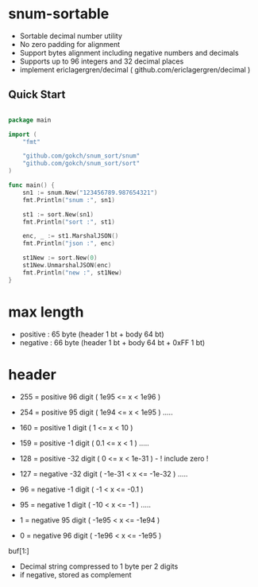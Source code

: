 # snum-sortable
 - Sortable decimal number utility
 - No zero padding for alignment
 - Support bytes alignment including negative numbers and decimals
 - Supports up to 96 integers and 32 decimal places
 - implement ericlagergren/decimal ( github.com/ericlagergren/decimal )


## Quick Start

```go

package main

import (
	"fmt"

	"github.com/gokch/snum_sort/snum"
	"github.com/gokch/snum_sort/sort"
)

func main() {
	sn1 := snum.New("123456789.987654321")
	fmt.Println("snum :", sn1)

	st1 := sort.New(sn1)
	fmt.Println("sort :", st1)

	enc, _ := st1.MarshalJSON()
	fmt.Println("json :", enc)

	st1New := sort.New(0)
	st1New.UnmarshalJSON(enc)
	fmt.Println("new :", st1New)
}

```

# max length
 - positive : 65 byte (header 1 bt + body 64 bt)
 - negative : 66 byte (header 1 bt + body 64 bt + 0xFF 1 bt)

# header
 - 255 = positive 96 digit ( 1e95 <= x < 1e96 )
 - 254 = positive 95 digit ( 1e94 <= x < 1e95 )
 .....
 - 160 = positive 1 digit ( 1 <= x < 10 )
 - 159 = positive -1 digit ( 0.1 <= x < 1 )
 .....
 - 128 = positive -32 digit ( 0 <= x < 1e-31 ) - ! include zero !

 - 127 = negative -32 digit ( -1e-31 < x <= -1e-32 )
 .....
 - 96 = negative -1 digit ( -1 < x <= -0.1 )
 - 95 = negative 1 digit ( -10 < x <= -1 )
 .....
 - 1 = negative 95 digit ( -1e95 < x <= -1e94 )
 - 0 = negative 96 digit ( -1e96 < x <= -1e95 )

buf[1:]
 - Decimal string compressed to 1 byte per 2 digits
 - if negative, stored as complement
